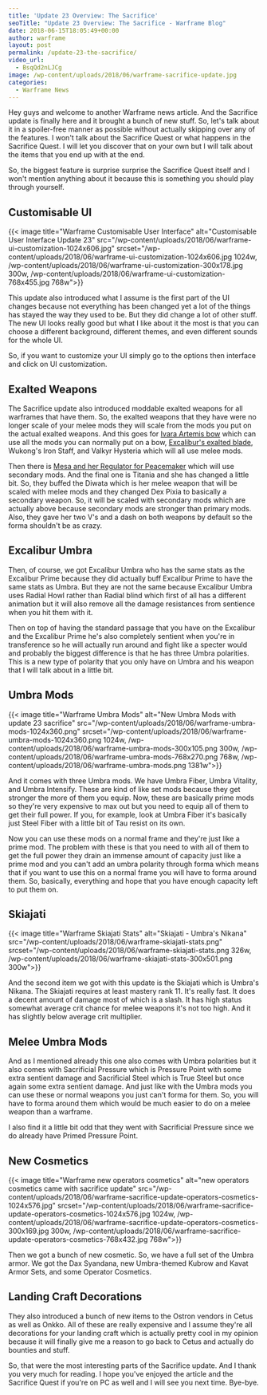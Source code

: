 ```yaml
---
title: 'Update 23 Overview: The Sacrifice'
seoTitle: "Update 23 Overview: The Sacrifice - Warframe Blog"
date: 2018-06-15T18:05:49+00:00
author: warframe
layout: post
permalink: /update-23-the-sacrifice/
video_url:
  - BsqQd2nLJCg
image: /wp-content/uploads/2018/06/warframe-sacrifice-update.jpg
categories:
  - Warframe News
---
```

Hey guys and welcome to another Warframe news article. And the Sacrifice update is finally here and it brought a bunch of new stuff. So, let's talk about it in a spoiler-free manner as possible without actually skipping over any of the features. I won't talk about the Sacrifice Quest or what happens in the Sacrifice Quest. I will let you discover that on your own but I will talk about the items that you end up with at the end.<!--more-->

So, the biggest feature is surprise surprise the Sacrifice Quest itself and I won't mention anything about it because this is something you should play through yourself.

## Customisable UI

{{< image title="Warframe Customisable User Interface" alt="Customisable User Interface Update 23" src="/wp-content/uploads/2018/06/warframe-ui-customization-1024x606.jpg" srcset="/wp-content/uploads/2018/06/warframe-ui-customization-1024x606.jpg 1024w, /wp-content/uploads/2018/06/warframe-ui-customization-300x178.jpg 300w, /wp-content/uploads/2018/06/warframe-ui-customization-768x455.jpg 768w">}}
  
This update also introduced what I assume is the first part of the UI changes because not everything has been changed yet a lot of the things has stayed the way they used to be. But they did change a lot of other stuff. The new UI looks really good but what I like about it the most is that you can choose a different background, different themes, and even different sounds for the whole UI.

So, if you want to customize your UI simply go to the options then interface and click on UI customization.

## Exalted Weapons

The Sacrifice update also introduced moddable exalted weapons for all warframes that have them. So, the exalted weapons that they have were no longer scale of your melee mods they will scale from the mods you put on the actual exalted weapons. And this goes for [Ivara Artemis bow](https://warframeblog.com/ivara-concentrated-arrow-build/) which can use all the mods you can normally put on a bow, [Excalibur's exalted blade](https://warframeblog.com/excalibur-exalted-blade-build/), Wukong's Iron Staff, and Valkyr Hysteria which will all use melee mods.

Then there is [Mesa and her Regulator for Peacemaker](https://warframeblog.com/mesa-peacemaker-build/) which will use secondary mods. And the final one is Titania and she has changed a little bit. So, they buffed the Diwata which is her melee weapon that will be scaled with melee mods and they changed Dex Pixia to basically a secondary weapon. So, it will be scaled with secondary mods which are actually above because secondary mods are stronger than primary mods. Also, they gave her two V's and a dash on both weapons by default so the forma shouldn't be as crazy.

## Excalibur Umbra

Then, of course, we got Excalibur Umbra who has the same stats as the Excalibur Prime because they did actually buff Excalibur Prime to have the same stats as Umbra. But they are not the same because Excalibur Umbra uses Radial Howl rather than Radial blind which first of all has a different animation but it will also remove all the damage resistances from sentience when you hit them with it.

Then on top of having the standard passage that you have on the Excalibur and the Excalibur Prime he's also completely sentient when you're in transference so he will actually run around and fight like a specter would and probably the biggest difference is that he has three Umbra polarities. This is a new type of polarity that you only have on Umbra and his weapon that I will talk about in a little bit.

## Umbra Mods

{{< image title="Warframe Umbra Mods" alt="New Umbra Mods with update 23 sacrifice" src="/wp-content/uploads/2018/06/warframe-umbra-mods-1024x360.png" srcset="/wp-content/uploads/2018/06/warframe-umbra-mods-1024x360.png 1024w, /wp-content/uploads/2018/06/warframe-umbra-mods-300x105.png 300w, /wp-content/uploads/2018/06/warframe-umbra-mods-768x270.png 768w, /wp-content/uploads/2018/06/warframe-umbra-mods.png 1381w">}}
  
And it comes with three Umbra mods. We have Umbra Fiber, Umbra Vitality, and Umbra Intensify. These are kind of like set mods because they get stronger the more of them you equip. Now, these are basically prime mods so they're very expensive to max out but you need to equip all of them to get their full power. If you, for example, look at Umbra Fiber it's basically just Steel Fiber with a little bit of Tau resist on its own.

Now you can use these mods on a normal frame and they're just like a prime mod. The problem with these is that you need to with all of them to get the full power they drain an immense amount of capacity just like a prime mod and you can't add an umbra polarity through forma which means that if you want to use this on a normal frame you will have to forma around them. So, basically, everything and hope that you have enough capacity left to put them on.

## Skiajati

{{< image title="Warframe Skiajati Stats" alt="Skiajati - Umbra's Nikana" src="/wp-content/uploads/2018/06/warframe-skiajati-stats.png" srcset="/wp-content/uploads/2018/06/warframe-skiajati-stats.png 326w, /wp-content/uploads/2018/06/warframe-skiajati-stats-300x501.png 300w">}}
  
And the second item we got with this update is the Skiajati which is Umbra's Nikana. The Skiajati requires at least mastery rank 11. It's really fast. It does a decent amount of damage most of which is a slash. It has high status somewhat average crit chance for melee weapons it's not too high. And it has slightly below average crit multiplier.

## Melee Umbra Mods

And as I mentioned already this one also comes with Umbra polarities but it also comes with Sacrificial Pressure which is Pressure Point with some extra sentient damage and Sacrificial Steel which is True Steel but once again some extra sentient damage. And just like with the Umbra mods you can use these or normal weapons you just can't forma for them. So, you will have to forma around them which would be much easier to do on a melee weapon than a warframe.

I also find it a little bit odd that they went with Sacrificial Pressure since we do already have Primed Pressure Point.

## New Cosmetics

{{< image title="Warframe new operators cosmetics" alt="new operators cosmetics came with sacrifice update" src="/wp-content/uploads/2018/06/warframe-sacrifice-update-operators-cosmetics-1024x576.jpg" srcset="/wp-content/uploads/2018/06/warframe-sacrifice-update-operators-cosmetics-1024x576.jpg 1024w, /wp-content/uploads/2018/06/warframe-sacrifice-update-operators-cosmetics-300x169.jpg 300w, /wp-content/uploads/2018/06/warframe-sacrifice-update-operators-cosmetics-768x432.jpg 768w">}}
  
Then we got a bunch of new cosmetic. So, we have a full set of the Umbra armor. We got the Dax Syandana, new Umbra-themed Kubrow and Kavat Armor Sets, and some Operator Cosmetics.

## Landing Craft Decorations

They also introduced a bunch of new items to the Ostron vendors in Cetus as well as Onkko. All of these are really expensive and I assume they're all decorations for your landing craft which is actually pretty cool in my opinion because it will finally give me a reason to go back to Cetus and actually do bounties and stuff.

So, that were the most interesting parts of the Sacrifice update. And I thank you very much for reading. I hope you've enjoyed the article and the Sacrifice Quest if you're on PC as well and I will see you next time. Bye-bye.